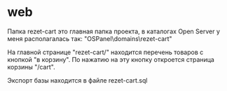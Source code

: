 ﻿# web

Папка rezet-cart это главная папка проекта,
 в каталогах Open Server у меня располагалась так: "OSPanel\domains\rezet-cart"

На главной странице "rezet-cart/" находится перечень товаров с кнопкой "в корзину".
По нажатию на эту кнопку откроется страница корзины "/cart".

Экспорт базы находится в файле rezet-cart.sql
   
